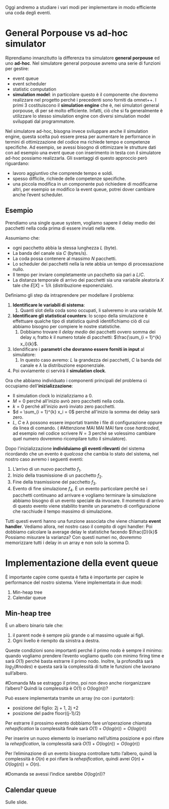 Oggi andremo a studiare i vari modi per implementare in modo efficiente una coda degli eventi.
# General Porpouse vs ad-hoc simulator

Riprendiamo innanzitutto la differenza tra simulatore **general porpouse** ed uno **ad-hoc**.
Nel simulatore general porpouse avremo una serie di funzioni per gestire:
- event queue
- event scheduler
- statistic computation
- **simulation model**: in particolare questo è il componente che dovremo realizzare nel progetto perché i precedenti sono forniti da omnet++.
I primi 3 costituiscono il **simulation engine** che è, nei simulatori general porpouse, di per sé molto efficiente. Infatti, ciò che si fa generalmente è utilizzare lo stesso simulation engine con diversi simulation model sviluppati dal programmatore. 

Nel simulatore ad-hoc, bisogna invece sviluppare anche il simulation engine, questa scelta può essere presa per aumentare le perfornance in termini di ottimizzazione del codice ma richiede tempo e competenze specifiche. 
Ad esempio, se avessi bisogno di ottimizzare le strutture dati con ad esempio una event queue con inserimento in testa con il simulatore ad-hoc possiamo realizzarla. 
Gli svantaggi di questo approccio però riguardano:
- lavoro aggiuntivo che comprende tempo e soldi.
- spesso difficile, richiede delle competenze specifiche.
- una piccola modifica in un componente può richiedere di modificarne altri, per esempio se modifico la event queue, potrei dover cambiare anche l’event scheduler.

## Esempio

Prendiamo una single queue system, vogliamo sapere il delay medio dei pacchetti nella coda prima di essere inviati nella rete.

Assumiamo che:
- ogni pacchetto abbia la stessa lunghezza $L$ (byte).
- La banda del canale sia $C$ (bytes/s).
- La coda possa contenere al massimo $N$ pacchetti.
- Lo scheduler dei pacchetti nella la rete abbia un tempo di processazione nullo. 
- Il tempo per inviare completamente un pacchetto sia pari a $L/C$.
- La distanza temporale di arrivo dei pacchetti sia una variabile aleatoria $X$ tale che $E[X] = 1/\lambda$ (distribuzione esponenziale).

Definiamo gli step da intraprendere per modellare il problema: 
1. **Identificare le variabili di sistema**: 
	1. Quanti slot della coda sono occupati, li salveremo in una variabile $M$.
2. **Identificare gli statistical counters**: lo scopo della simulazione è effettuare qualche tipo di statistica quindi identifichiamo ciò di cui abbiamo bisogno per compiere le nostre statistiche.
	1. Dobbiamo trovare il *delay medio* dei pacchetti ovvero somma dei delay $x_i$ fratto $k$ il numero totale di pacchetti:  $\frac{\sum_{i = 1}^{k} x_i}{k}$.
3. Idendificare i **parametri che dovranno essere forniti in input** al simulatore:
	1. In questo caso avremo: $L$ la grandezza dei pacchetti, $C$ la banda del canale e $\lambda$ la distribuzione esponenziale.
4. Poi ovviamente ci servirà il **simulation clock**.

Ora che abbiamo individuato i componenti principali del problema ci occupiamo dell'**inizializzazione**:
- Il simulation clock lo inizializziamo a 0.
- $M = 0$ perché all'inizio avrò zero pacchetti nella coda.
- $k = 0$ perché all'inizio avrò inviato zero pacchetti.
- $d = \sum_{i = 1}^{k} x_i = 0$ perché all'inizio la somma dei delay sarà zero.
- $L$, $C$ e $\lambda$ possono essere importati tramite i file di configurazione oppure da linea di comando. ( #Attenzione MAI MAI MAI fare cose *hardcoded*, ad esempio nel codice scrivere $N = 3$ perché se volessimo cambiare quel numero dovremmo ricompilare tutto il simulatore).

Dopo l'inizializzazione **individuiamo gli eventi rilevanti** del sistema ricordando che un evento è *qualcosa* che cambia lo stato del sistema, nel nostro caso avremo i seguenti eventi:
1. L’arrivo di un nuovo pacchetto $f_{1}$.
2. Inizio della trasmissione di un pacchetto $f_{2}$.
3. Fine della trasmissione del pacchetto $f_{3}$.
4. Evento di fine simulazione $f_{4}$. È un evento particolare perché se i pacchetti continuano ad arrivare e vogliamo terminare la simulazione abbiamo bisogno di un evento speciale da invocare. Il momento di arrivo di questo evento viene stabilito tramite un parametro di configurazione che racchiude il tempo massimo di simulazione. 

Tutti questi eventi hanno una funzione associata che viene chiamata **event handler**. Vediamo allora, nel nostro caso il compito di ogni handler: 
Poi dobbiamo calcolare la average delay le statistiche facendo $\frac{D}{k}$ 
Possiamo misurare la varianza? Con questi numeri no, dovremmo memorizzare tutti i delay in un array e non solo la somma D.

# Implementazione della event queue

È importante capire come questa è fatta è importante per capire le performance del nostro sistema. 
Viene implementata in due modi:
1. Min-heap tree
2. Calendar queue

## Min-heap tree

È un albero binario tale che:
1. il parent node è sempre più grande o al massimo uguale ai figli. 
2. Ogni livello è riempito da sinistra a destra. 

Queste condizioni sono importanti perché il primo nodo è sempre il minimo: quando vogliamo prendere l’evento vogliamo quello con minimo firing time e sarà $O(1)$ perché basta estrarre il primo nodo. 
Inoltre, la profondità sarà $log_2(\#nodes)$ e questa sarà la complessità di tutte le funzioni che lavorano sull’albero. 

#Domanda Ma se estraggo il primo, poi non devo anche riorganizzare l’albero? Quindi la complessità è O(1) o O(log(n))?

Può essere implementata tramite un array (no con i puntatori):
- posizione del figlio: 2j + 1, 2j +2
- posizione del padre floor((j-1)/2)

Per estrarre il prossimo evento dobbiamo fare un’operazione chiamata *rehepification* la complessità finale sarà $O(1) + O(log(n)) = O(log(n))$ 

Per inserire un nuovo elemento lo inseriamo nell’ultima posizione e poi rifare la *rehepification*, la complessità sarà $O(1) + O(log(n)) = O(log(n))$ 

Per l’eliminazione di un evento bisogna controllare tutto l’albero, quindi la complessità è $O(n)$ e poi rifare la *rehepification*, quindi avrei $O(n) + O(log(n)) = O(n)$.

#Domanda se avessi l’indice sarebbe $O(log(n))$?

## Calendar queue

Sulle slide. 

